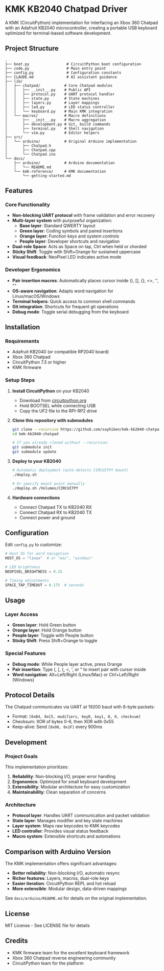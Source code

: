 # KMK KB2040 Chatpad Driver

A KMK (CircuitPython) implementation for interfacing an Xbox 360 Chatpad with an Adafruit KB2040 microcontroller, creating a portable USB keyboard optimized for terminal-based software development.

## Project Structure

```
.
├── boot.py                 # CircuitPython boot configuration
├── code.py                 # Main entry point
├── config.py               # Configuration constants
├── CLAUDE.md               # AI assistant guidance
├── lib/
│   ├── chatpad/           # Core Chatpad modules
│   │   ├── __init__.py    # Public API
│   │   ├── protocol.py    # UART protocol handler
│   │   ├── state.py       # State machines
│   │   ├── layers.py      # Layer mappings
│   │   ├── led.py         # LED status controller
│   │   └── keyboard.py    # Main KMK integration
│   └── macros/            # Macro definitions
│       ├── __init__.py    # Macro aggregation
│       ├── development.py # Git, build commands
│       ├── terminal.py    # Shell navigation
│       └── vim.py         # Editor helpers
├── src/
│   └── arduino/           # Original Arduino implementation
│       ├── Chatpad.h
│       ├── Chatpad.cpp
│       └── Chatpad.ino
└── docs/
    ├── arduino/           # Arduino documentation
    │   └── README.md
    └── kmk-reference/     # KMK documentation
        └── getting-started.md
```

## Features

### Core Functionality
- **Non-blocking UART protocol** with frame validation and error recovery
- **Multi-layer system** with purposeful organization:
  - **Base layer**: Standard QWERTY layout
  - **Green layer**: Coding symbols and paired insertions
  - **Orange layer**: Function keys and system controls
  - **People layer**: Developer shortcuts and navigation
- **Dual-role Space**: Acts as Space on tap, Ctrl when held or chorded
- **Sticky Shift**: Toggle with Shift+Orange for sustained uppercase
- **Visual feedback**: NeoPixel LED indicates active mode

### Developer Ergonomics
- **Pair insertion macros**: Automatically places cursor inside (), [], {}, <>, '', ""
- **OS-aware navigation**: Adapts word navigation for Linux/macOS/Windows
- **Terminal helpers**: Quick access to common shell commands
- **Git integration**: Shortcuts for frequent git operations
- **Debug mode**: Toggle serial debugging from the keyboard

## Installation

### Requirements
- Adafruit KB2040 (or compatible RP2040 board)
- Xbox 360 Chatpad
- CircuitPython 7.3 or higher
- KMK firmware

### Setup Steps

1. **Install CircuitPython** on your KB2040
   - Download from [circuitpython.org](https://circuitpython.org/board/adafruit_kb2040/)
   - Hold BOOTSEL while connecting USB
   - Copy the UF2 file to the RPI-RP2 drive

2. **Clone this repository with submodules**
   ```bash
   git clone --recursive https://github.com/sayhiben/kmk-kb2040-chatpad.git
   cd kmk-kb2040-chatpad
   
   # If you already cloned without --recursive:
   git submodule init
   git submodule update
   ```

3. **Deploy to your KB2040**
   ```bash
   # Automatic deployment (auto-detects CIRCUITPY mount)
   ./deploy.sh
   
   # Or specify mount point manually
   ./deploy.sh /Volumes/CIRCUITPY
   ```

4. **Hardware connections**
   - Connect Chatpad TX to KB2040 RX
   - Connect Chatpad RX to KB2040 TX
   - Connect power and ground

## Configuration

Edit `config.py` to customize:

```python
# Host OS for word navigation
HOST_OS = "linux"  # or "mac", "windows"

# LED brightness
NEOPIXEL_BRIGHTNESS = 0.15

# Timing adjustments
SPACE_TAP_TIMEOUT = 0.175  # seconds
```

## Usage

### Layer Access
- **Green layer**: Hold Green button
- **Orange layer**: Hold Orange button
- **People layer**: Toggle with People button
- **Sticky Shift**: Press Shift+Orange to toggle

### Special Features
- **Debug mode**: While People layer active, press Orange
- **Pair insertion**: Type (, [, {, <, ', or " to insert pair with cursor inside
- **Word navigation**: Alt+Left/Right (Linux/Mac) or Ctrl+Left/Right (Windows)

## Protocol Details

The Chatpad communicates via UART at 19200 baud with 8-byte packets:
- Format: `[0xB4, 0xC5, modifiers, key0, key1, 0, 0, checksum]`
- Checksum: XOR of bytes 0-6, then XOR with 0x55
- Keep-alive: Send `[0x08, 0x1F]` every 900ms

## Development

### Project Goals
This implementation prioritizes:
1. **Reliability**: Non-blocking I/O, proper error handling
2. **Ergonomics**: Optimized for small keyboard development
3. **Extensibility**: Modular architecture for easy customization
4. **Maintainability**: Clean separation of concerns

### Architecture
- **Protocol layer**: Handles UART communication and packet validation
- **State layer**: Manages modifier and key state machines
- **Layer system**: Maps raw keycodes to KMK keycodes
- **LED controller**: Provides visual status feedback
- **Macro system**: Extensible shortcuts and automations

## Comparison with Arduino Version

The KMK implementation offers significant advantages:
- **Better reliability**: Non-blocking I/O, automatic resync
- **Richer features**: Layers, macros, dual-role keys
- **Easier iteration**: CircuitPython REPL and hot reload
- **More extensible**: Modular design, data-driven mappings

See `docs/arduino/README.md` for details on the original implementation.

## License

MIT License - See LICENSE file for details

## Credits

- KMK firmware team for the excellent keyboard framework
- Xbox 360 Chatpad reverse engineering community
- CircuitPython team for the platform